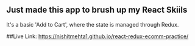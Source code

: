 ## Just made this app to brush up my React Skiils

It's a basic 'Add to Cart', where the state is managed through Redux.


##Live Link: https://nishitmehta1.github.io/react-redux-ecomm-practice/
